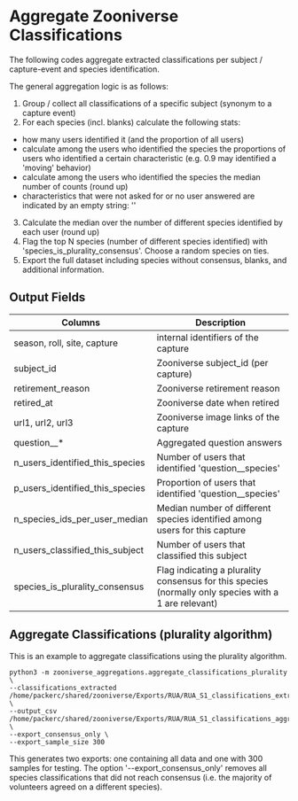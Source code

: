  # Aggregate Zooniverse Classifications

The following codes aggregate extracted classifications per subject / capture-event and species identification.

The general aggregation logic is as follows:

1. Group / collect all classifications of a specific subject (synonym to a capture event)
2. For each species (incl. blanks) calculate the following stats:
  - how many users identified it (and the proportion of all users)
  - calculate among the users who identified the species the proportions of users who identified a certain characteristic (e.g. 0.9 may identified a 'moving' behavior)
  - calculate among the users who identified the species the median number of counts (round up)
  - characteristics that were not asked for or no user answered are indicated by an empty string: ''
3. Calculate the median over the number of different species identified by each user (round up)
4. Flag the top N species (number of different species identified) with 'species_is_plurality_consensus'. Choose a random species on ties.
5. Export the full dataset including species without consensus, blanks, and additional information.

## Output Fields

| Columns   | Description |
| --------- | ----------- |
|season, roll, site, capture  | internal identifiers of the capture
|subject_id | Zooniverse subject_id (per capture)
|retirement_reason | Zooniverse retirement reason
|retired_at | Zooniverse date when retired
|url1, url2, url3 | Zooniverse image links of the capture
|question__* | Aggregated question answers
|n_users_identified_this_species | Number of users that identified 'question__species'
|p_users_identified_this_species | Proportion of users that identified 'question__species'
|n_species_ids_per_user_median | Median number of different species identified among users for this capture
|n_users_classified_this_subject | Number of users that classified this subject
|species_is_plurality_consensus | Flag indicating a plurality consensus for this species (normally only species with a 1 are relevant)


## Aggregate Classifications (plurality algorithm)

This is an example to aggregate classifications using the plurality algorithm.

```
python3 -m zooniverse_aggregations.aggregate_classifications_plurality \
--classifications_extracted /home/packerc/shared/zooniverse/Exports/RUA/RUA_S1_classifications_extracted.csv \
--output_csv /home/packerc/shared/zooniverse/Exports/RUA/RUA_S1_classifications_aggregated.csv \
--export_consensus_only \
--export_sample_size 300
```      

This generates two exports: one containing all data and one with 300 samples for testing. The option '--export_consensus_only' removes all species classifications that did not reach consensus (i.e. the majority of volunteers agreed on a different species).
